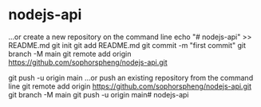 # nodejs-api
…or create a new repository on the command line
echo "# nodejs-api" >> README.md
git init
git add README.md
git commit -m "first commit"
git branch -M main
git remote add origin https://github.com/sophorspheng/nodejs-api.git


git push -u origin main
…or push an existing repository from the command line
git remote add origin https://github.com/sophorspheng/nodejs-api.git
git branch -M main
git push -u origin main# nodejs-api
